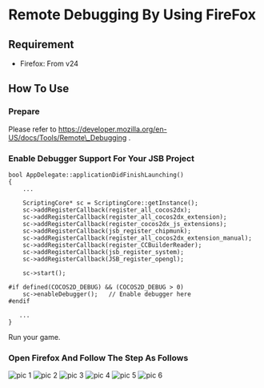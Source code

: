 Remote Debugging By Using FireFox
=================================

Requirement
-----------

-   Firefox: From v24

How To Use
----------

### Prepare

Please refer to https://developer.mozilla.org/en-US/docs/Tools/Remote\_Debugging .

### Enable Debugger Support For Your JSB Project

    bool AppDelegate::applicationDidFinishLaunching()
    {
        ...
        
        ScriptingCore* sc = ScriptingCore::getInstance();
        sc->addRegisterCallback(register_all_cocos2dx);
        sc->addRegisterCallback(register_all_cocos2dx_extension);
        sc->addRegisterCallback(register_cocos2dx_js_extensions);
        sc->addRegisterCallback(jsb_register_chipmunk);
        sc->addRegisterCallback(register_all_cocos2dx_extension_manual);
        sc->addRegisterCallback(register_CCBuilderReader);
        sc->addRegisterCallback(jsb_register_system);
        sc->addRegisterCallback(JSB_register_opengl);
        
        sc->start();
        
    #if defined(COCOS2D_DEBUG) && (COCOS2D_DEBUG > 0)
        sc->enableDebugger();   // Enable debugger here
    #endif

       ...
    }

Run your game.

### Open Firefox And Follow The Step As Follows

![pic 1](https://lh5.googleusercontent.com/-HoxLGBdV2J0/UlZ7ZoFUjyI/AAAAAAAAADM/68GDaCQ1vP0/s0-I/Firefox-Remote-Debug01.jpg) ![pic 2](https://lh6.googleusercontent.com/-7FDIHAYsKAY/UlZ7Yf8W-pI/AAAAAAAAAFQ/joG0AymnuBk/s0-I/Firefox-Remote-Debug02.jpg) ![pic 3](https://lh4.googleusercontent.com/-idvnMRGcGy8/UlZ7Wj6DDuI/AAAAAAAAAC0/L9IVyHLNqeQ/s0-I/Firefox-Remote-Debug04.jpg) ![pic 4](https://lh6.googleusercontent.com/-YuZj7JGAtFE/UlZ9DDGDczI/AAAAAAAAAEQ/D2qIedjP5FU/s0-I/Firefox-Remote-Debug04.png.png) ![pic 5](https://lh3.googleusercontent.com/-cdIcNa3jT5c/UlZ9uapf3OI/AAAAAAAAAEg/MGq3vLHsauw/s0-I/Firefox-Remote-Debug05.png) ![pic 6](https://lh5.googleusercontent.com/-T79-o5ylJKI/UlZ_JJQe3MI/AAAAAAAAAE8/F63fSVxlJKs/s0-I/Firefox-Remote-Debug06.png)

